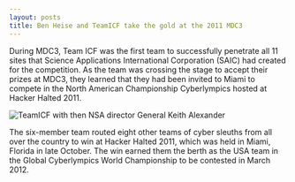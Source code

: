 ```yaml
---
layout: posts
title: Ben Heise and TeamICF take the gold at the 2011 MDC3
---
```


During MDC3, Team ICF was the first team to successfully penetrate all 11 sites that Science Applications International Corporation (SAIC) had created for the competition. As the team was crossing the stage to accept their prizes at MDC3, they learned that they had been invited to Miami to compete in the North American Championship Cyberlympics hosted at Hacker Halted 2011.

![TeamICF with then NSA director General Keith Alexander](/images/teamicf_mdc3-copyright.png)

The six-member team routed eight other teams of cyber sleuths from all over the country to win at Hacker Halted 2011, which was held in Miami, Florida in late October. The win earned them the berth as the USA team in the Global Cyberlympics World Championship to be contested in March 2012.
